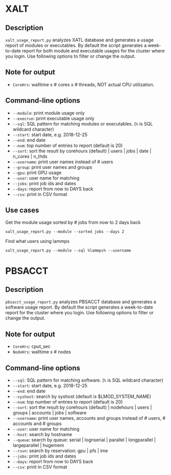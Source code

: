 # XALT
## Description 
`xalt_usage_report.py` analyzes XATL database and generates a usage report of modules or executables. By default the script generates a week-to-date report for both module and executable usages for the cluster where you login. Use following options to filter or change the output.

## Note for output
* `CoreHrs`: walltime x # cores x # threads, NOT actual CPU utilization.

## Command-line options
* `--module`: print module usage only
* `--execrun`: print executable usage only
* `--sql`: SQL pattern for matching modules or executables. (`%` is SQL wildcard character)
* `--start`: start date, e.g. 2018-12-25
* `--end`: end date
* `--num`: top number of entries to report (default is 20)
* `--sort`: sort the result by corehours (default) | users | jobs | date | n_cores | n_thds 
* `--username`: print user names instead of # users
* `--group`: print user names and groups
* `--gpu`: print GPU usage 
* `--user`: user name for matching
* `--jobs`: print job ids and dates
* `--days`: report from now to DAYS back
* `--csv`: print in CSV format

## Use cases
Get the module usage sorted by \# jobs from now to 2 days back
```
xalt_usage_report.py --module --sorted jobs --days 2
```
Find what users using lammps
```
xalt_usage_report.py --module --sql %lammps% --username
```

# PBSACCT
## Description 
`pbsacct_usage_report.py` analyzes PBSACCT database and generates a software usage report. By default the script generates a week-to-date report for the cluster where you login. Use following options to filter or change the output.

## Note for output
* `CoreHrs`: cput_sec
* `NodeHrs`: walltime x # nodes

## Command-line options
* `--sql`: SQL pattern for matching software. (`%` is SQL wildcard character)
* `--start`: start date, e.g. 2018-12-25
* `--end`: end date
* `--syshost`: search by syshost (default is $LMOD_SYSTEM_NAME)
* `--num`: top number of entries to report (default is 20)
* `--sort`: sort the result by corehours (default) | nodehours | users | groups | accounts | jobs | software 
* `--username`: print user names, accounts and groups instead of # users, # accounts and # groups
* `--user`: user name for matching
* `--host`: search by hostname
* `--queue`: search by queue: serial | lognserial | parallel | longparallel | largeparallel | hugemem
* `--rsvn`: search by reservation: gpu | pfs | ime
* `--jobs`: print job ids and dates
* `--days`: report from now to DAYS back
* `--csv`: print in CSV format


